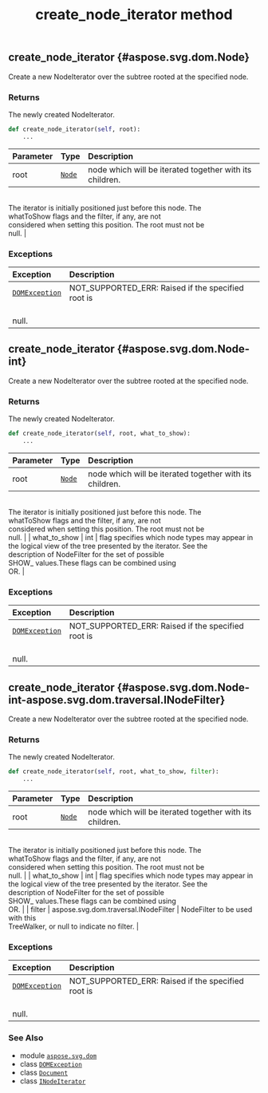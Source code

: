 ﻿---
title: create_node_iterator method
second_title: Aspose.SVG for Python via .NET API References
description: 
type: docs
weight: 160
url: /python-net/aspose.svg.dom/document/create_node_iterator/
is_root: false
---

## create_node_iterator {#aspose.svg.dom.Node}

Create a new NodeIterator over the subtree rooted at the
specified node.


### Returns 


The newly created NodeIterator.


```python
def create_node_iterator(self, root):
    ...
```


| Parameter | Type | Description |
| :- | :- | :- |
| root | [`Node`](/svg/python-net/aspose.svg.dom/node) | node which will be iterated together with its children.<br/>The iterator is initially positioned just before this node. The<br/>whatToShow flags and the filter, if any, are not<br/>considered when setting this position. The root must not be<br/>null. |
### Exceptions
| Exception | Description |
| :- | :- |
| [`DOMException`](/svg/python-net/aspose.svg.dom/domexception) | NOT_SUPPORTED_ERR: Raised if the specified root is<br/>null. |




## create_node_iterator {#aspose.svg.dom.Node-int}

Create a new NodeIterator over the subtree rooted at the
specified node.


### Returns 


The newly created NodeIterator.


```python
def create_node_iterator(self, root, what_to_show):
    ...
```


| Parameter | Type | Description |
| :- | :- | :- |
| root | [`Node`](/svg/python-net/aspose.svg.dom/node) | node which will be iterated together with its children.<br/>The iterator is initially positioned just before this node. The<br/>whatToShow flags and the filter, if any, are not<br/>considered when setting this position. The root must not be<br/>null. |
| what_to_show | int | flag specifies which node types may appear in<br/>the logical view of the tree presented by the iterator. See the<br/>description of NodeFilter for the set of possible<br/>SHOW_ values.These flags can be combined using<br/>OR. |
### Exceptions
| Exception | Description |
| :- | :- |
| [`DOMException`](/svg/python-net/aspose.svg.dom/domexception) | NOT_SUPPORTED_ERR: Raised if the specified root is<br/>null. |




## create_node_iterator {#aspose.svg.dom.Node-int-aspose.svg.dom.traversal.INodeFilter}

Create a new NodeIterator over the subtree rooted at the
specified node.


### Returns 


The newly created NodeIterator.


```python
def create_node_iterator(self, root, what_to_show, filter):
    ...
```


| Parameter | Type | Description |
| :- | :- | :- |
| root | [`Node`](/svg/python-net/aspose.svg.dom/node) | node which will be iterated together with its children.<br/>The iterator is initially positioned just before this node. The<br/>whatToShow flags and the filter, if any, are not<br/>considered when setting this position. The root must not be<br/>null. |
| what_to_show | int | flag specifies which node types may appear in<br/>the logical view of the tree presented by the iterator. See the<br/>description of NodeFilter for the set of possible<br/>SHOW_ values.These flags can be combined using<br/>OR. |
| filter | aspose.svg.dom.traversal.INodeFilter | NodeFilter to be used with this<br/>TreeWalker, or null to indicate no filter. |
### Exceptions
| Exception | Description |
| :- | :- |
| [`DOMException`](/svg/python-net/aspose.svg.dom/domexception) | NOT_SUPPORTED_ERR: Raised if the specified root is<br/>null. |





### See Also
* module [`aspose.svg.dom`](../../)
* class [`DOMException`](/svg/python-net/aspose.svg.dom/domexception)
* class [`Document`](/svg/python-net/aspose.svg.dom/document)
* class [`INodeIterator`](/svg/python-net/aspose.svg.dom.traversal/inodeiterator)
